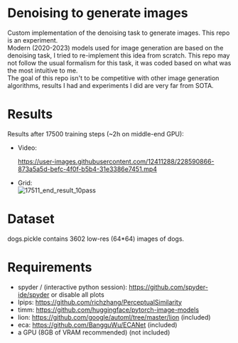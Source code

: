 # Denoising to generate images
Custom implementation of the denoising task to generate images. This repo is an experiment.  
Modern (2020-2023) models used for image generation are based on the denoising task, I tried to re-implement this idea from scratch. 
This repo may not follow the usual formalism for this task, it was coded based on what was the most intuitive to me.  
The goal of this repo isn't to be competitive with other image generation algorithms, results I had and experiments I did are very far from SOTA.

# Results

Results after 17500 training steps (~2h on middle-end GPU):  
- Video:  

  https://user-images.githubusercontent.com/12411288/228590866-873a5a5d-befc-4f0f-b5b4-31e3386e7451.mp4



- Grid:  
![17511_end_result_10pass](https://user-images.githubusercontent.com/12411288/228590451-94f4ee19-3c79-438a-b686-bb1aa8ff321d.png)

# Dataset

dogs.pickle contains 3602 low-res (64*64) images of dogs.

# Requirements
- spyder / (interactive python session): https://github.com/spyder-ide/spyder or disable all plots
- lpips: https://github.com/richzhang/PerceptualSimilarity 
- timm: https://github.com/huggingface/pytorch-image-models
- lion: https://github.com/google/automl/tree/master/lion (included)
- eca: https://github.com/BangguWu/ECANet (included)
- a GPU (8GB of VRAM recommended) (not included)







